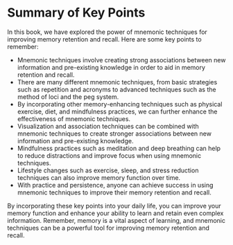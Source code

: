 # Summary of Key Points

In this book, we have explored the power of mnemonic techniques for improving memory retention and recall. Here are some key points to remember:

* Mnemonic techniques involve creating strong associations between new information and pre-existing knowledge in order to aid in memory retention and recall.
* There are many different mnemonic techniques, from basic strategies such as repetition and acronyms to advanced techniques such as the method of loci and the peg system.
* By incorporating other memory-enhancing techniques such as physical exercise, diet, and mindfulness practices, we can further enhance the effectiveness of mnemonic techniques.
* Visualization and association techniques can be combined with mnemonic techniques to create stronger associations between new information and pre-existing knowledge.
* Mindfulness practices such as meditation and deep breathing can help to reduce distractions and improve focus when using mnemonic techniques.
* Lifestyle changes such as exercise, sleep, and stress reduction techniques can also improve memory function over time.
* With practice and persistence, anyone can achieve success in using mnemonic techniques to improve their memory retention and recall.

By incorporating these key points into your daily life, you can improve your memory function and enhance your ability to learn and retain even complex information. Remember, memory is a vital aspect of learning, and mnemonic techniques can be a powerful tool for improving memory retention and recall.
